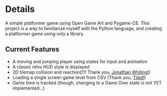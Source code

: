 # Details
A simple platformer game using Open Game Art and Pygame-CE. This project is a way to familiarize myself with the Python language, and creating a platformer game using only a library.

## Current Features
* A moving and jumping player using states for input and animation
* A classic retro HUD style is displayed
* 2D tilemap collision and reaction(!!!! Thank you, [Jonathan Whiting!](https://jonathanwhiting.com/tutorial/collision/))
* Loading a single screen game level from CSV (Thank you, [Tiled!](https://www.mapeditor.org/))
* Game time is tracked (though, changing to a Game Over state is not YET implemented...)